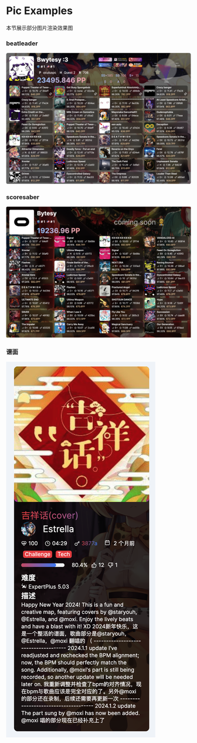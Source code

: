 # Pic Examples

本节展示部分图片渲染效果图

### beatleader

![](public/rank-render.png)

### scoresaber

![](public/rank-ss-render.png)

### 谱面

![](public/map-render.png)
